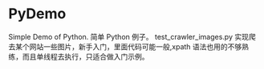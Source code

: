 # PyDemo
Simple Demo of Python.
简单 Python 例子。
test_crawler_images.py 实现爬去某个网站一些图片，新手入门，里面代码可能一般,xpath 语法也用的不够熟练，而且单线程去执行，只适合做入门示例。
